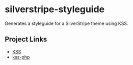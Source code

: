 # silverstripe-styleguide
Generates a styleguide for a SilverStripe theme using KSS.

## Project Links
 * [KSS](http://warpspire.com/kss/)
 * [kss-php](https://github.com/scaninc/kss-php)